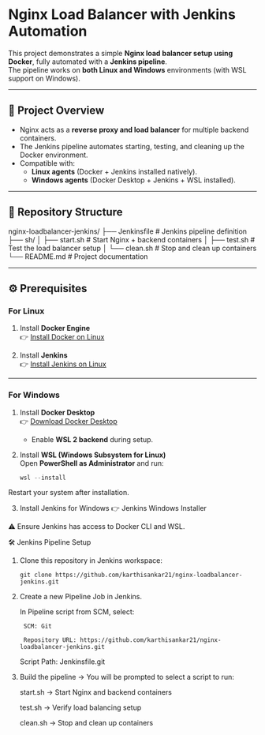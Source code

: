 # Nginx Load Balancer with Jenkins Automation

This project demonstrates a simple **Nginx load balancer setup using Docker**, fully automated with a **Jenkins pipeline**.  
The pipeline works on **both Linux and Windows** environments (with WSL support on Windows).

---

## 🚀 Project Overview

- Nginx acts as a **reverse proxy and load balancer** for multiple backend containers.  
- The Jenkins pipeline automates starting, testing, and cleaning up the Docker environment.  
- Compatible with:
  - **Linux agents** (Docker + Jenkins installed natively).
  - **Windows agents** (Docker Desktop + Jenkins + WSL installed).

---

## 📂 Repository Structure

nginx-loadbalancer-jenkins/
├── Jenkinsfile # Jenkins pipeline definition
├── sh/
│ ├── start.sh # Start Nginx + backend containers
│ ├── test.sh # Test the load balancer setup
│ └── clean.sh # Stop and clean up containers
└── README.md # Project documentation


---

## ⚙️ Prerequisites

### For **Linux**
1. Install **Docker Engine**  
   👉 [Install Docker on Linux](https://docs.docker.com/engine/install/)
   
3. Install **Jenkins**  
   👉 [Install Jenkins on Linux](https://www.jenkins.io/doc/book/installing/)  

---

### For **Windows**
1. Install **Docker Desktop**  
   👉 [Download Docker Desktop](https://www.docker.com/products/docker-desktop/)  
   - Enable **WSL 2 backend** during setup.
  
2. Install **WSL (Windows Subsystem for Linux)**  
   Open **PowerShell as Administrator** and run:  
   ```powershell
   wsl --install

Restart your system after installation.

3. Install Jenkins for Windows
👉 Jenkins Windows Installer

⚠️ Ensure Jenkins has access to Docker CLI and WSL.

🛠 Jenkins Pipeline Setup

1. Clone this repository in Jenkins workspace:
   ```
   git clone https://github.com/karthisankar21/nginx-loadbalancer-jenkins.git

2. Create a new Pipeline Job in Jenkins.

    In Pipeline script from SCM, select:

        SCM: Git

        Repository URL: https://github.com/karthisankar21/nginx-loadbalancer-jenkins.git

    Script Path: Jenkinsfile.git

3. Build the pipeline → You will be prompted to select a script to run:

    start.sh → Start Nginx and backend containers

    test.sh → Verify load balancing setup

    clean.sh → Stop and clean up containers
   
